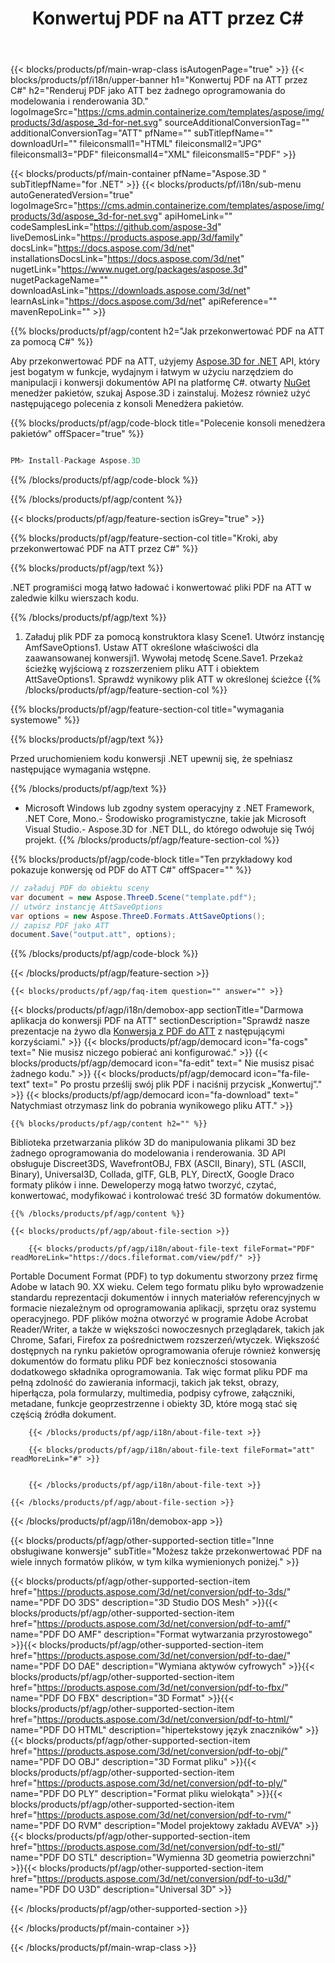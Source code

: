 ﻿---
title: Konwertuj PDF na ATT przez C# 
url: /pl/net/conversion/pdf-to-att/ 
description: Przykładowy kod konwersji PDF na ATT C#. Użyj API przykładowego kodu dla plików wsadowych PDF do konwersji ATT w VB.NET, Asp.NET lub dowolnej aplikacji opartej na .NET.
---
{{< blocks/products/pf/main-wrap-class isAutogenPage="true" >}}
{{< blocks/products/pf/i18n/upper-banner h1="Konwertuj PDF na ATT przez C#" h2="Renderuj PDF jako ATT bez żadnego oprogramowania do modelowania i renderowania 3D." logoImageSrc="https://cms.admin.containerize.com/templates/aspose/img/products/3d/aspose_3d-for-net.svg" sourceAdditionalConversionTag="" additionalConversionTag="ATT" pfName="" subTitlepfName="" downloadUrl="" fileiconsmall1="HTML" fileiconsmall2="JPG" fileiconsmall3="PDF" fileiconsmall4="XML" fileiconsmall5="PDF" >}}

{{< blocks/products/pf/main-container pfName="Aspose.3D " subTitlepfName="for .NET" >}}
{{< blocks/products/pf/i18n/sub-menu autoGeneratedVersion="true" logoImageSrc="https://cms.admin.containerize.com/templates/aspose/img/products/3d/aspose_3d-for-net.svg" apiHomeLink="" codeSamplesLink="https://github.com/aspose-3d" liveDemosLink="https://products.aspose.app/3d/family" docsLink="https://docs.aspose.com/3d/net" installationsDocsLink="https://docs.aspose.com/3d/net" nugetLink="https://www.nuget.org/packages/aspose.3d" nugetPackageName="" downloadAsLink="https://downloads.aspose.com/3d/net" learnAsLink="https://docs.aspose.com/3d/net" apiReference="" mavenRepoLink="" >}}

{{% blocks/products/pf/agp/content h2="Jak przekonwertować PDF na ATT za pomocą C#" %}}

 Aby przekonwertować PDF na ATT, użyjemy
 [Aspose.3D for .NET](https://products.aspose.com/3d/net) 
 API, który jest bogatym w funkcje, wydajnym i łatwym w użyciu narzędziem do manipulacji i konwersji dokumentów API na platformę C#. otwarty
 [NuGet](https://www.nuget.org/packages/aspose.3d) 
 menedżer pakietów, szukaj
 Aspose.3D 
 i zainstaluj. Możesz również użyć następującego polecenia z konsoli Menedżera pakietów.

{{% blocks/products/pf/agp/code-block title="Polecenie konsoli menedżera pakietów" offSpacer="true" %}}

```cs

PM> Install-Package Aspose.3D


```

{{% /blocks/products/pf/agp/code-block %}}

{{% /blocks/products/pf/agp/content %}}

{{< blocks/products/pf/agp/feature-section isGrey="true" >}}

{{% blocks/products/pf/agp/feature-section-col title="Kroki, aby przekonwertować PDF na ATT przez C#" %}}

{{% blocks/products/pf/agp/text %}}

 .NET programiści mogą łatwo ładować i konwertować pliki PDF na ATT w zaledwie kilku wierszach kodu.

{{% /blocks/products/pf/agp/text %}}

1. Załaduj plik PDF za pomocą konstruktora klasy Scene1. Utwórz instancję AmfSaveOptions1. Ustaw ATT określone właściwości dla zaawansowanej konwersji1. Wywołaj metodę Scene.Save1. Przekaż ścieżkę wyjściową z rozszerzeniem pliku ATT i obiektem AttSaveOptions1. Sprawdź wynikowy plik ATT w określonej ścieżce
{{% /blocks/products/pf/agp/feature-section-col %}}

{{% blocks/products/pf/agp/feature-section-col title="wymagania systemowe" %}}

{{% blocks/products/pf/agp/text %}}

 Przed uruchomieniem kodu konwersji .NET upewnij się, że spełniasz następujące wymagania wstępne.

{{% /blocks/products/pf/agp/text %}}

- Microsoft Windows lub zgodny system operacyjny z .NET Framework, .NET Core, Mono.- Środowisko programistyczne, takie jak Microsoft Visual Studio.- Aspose.3D for .NET DLL, do którego odwołuje się Twój projekt.
{{% /blocks/products/pf/agp/feature-section-col %}}

{{% blocks/products/pf/agp/code-block title="Ten przykładowy kod pokazuje konwersję od PDF do ATT C#" offSpacer="" %}}

```cs
// załaduj PDF do obiektu sceny 
var document = new Aspose.ThreeD.Scene("template.pdf");
// utwórz instancję AttSaveOptions 
var options = new Aspose.ThreeD.Formats.AttSaveOptions();
// zapisz PDF jako ATT 
document.Save("output.att", options); 


```

{{% /blocks/products/pf/agp/code-block %}}

{{< /blocks/products/pf/agp/feature-section >}}

    {{< blocks/products/pf/agp/faq-item question="" answer="" >}}
 

<!-- aboutfile Starts -->

{{< blocks/products/pf/agp/i18n/demobox-app sectionTitle="Darmowa aplikacja do konwersji PDF na ATT" sectionDescription="Sprawdź nasze prezentacje na żywo dla [Konwersja z PDF do ATT](https://products.aspose.app/3d/conversion/pdf-to-att) z następującymi korzyściami." >}}
        {{< blocks/products/pf/agp/democard icon="fa-cogs" text=" Nie musisz niczego pobierać ani konfigurować." >}}
        {{< blocks/products/pf/agp/democard icon="fa-edit" text=" Nie musisz pisać żadnego kodu." >}}
        {{< blocks/products/pf/agp/democard icon="fa-file-text" text=" Po prostu prześlij swój plik PDF i naciśnij przycisk „Konwertuj”." >}}
        {{< blocks/products/pf/agp/democard icon="fa-download" text=" Natychmiast otrzymasz link do pobrania wynikowego pliku ATT." >}}

    {{% blocks/products/pf/agp/content h2="" %}}

 Biblioteka przetwarzania plików 3D do manipulowania plikami 3D bez żadnego oprogramowania do modelowania i renderowania. 3D API obsługuje Discreet3DS, WavefrontOBJ, FBX (ASCII, Binary), STL (ASCII, Binary), Universal3D, Collada, glTF, GLB, PLY, DirectX, Google Draco formaty plików i inne. Deweloperzy mogą łatwo tworzyć, czytać, konwertować, modyfikować i kontrolować treść 3D formatów dokumentów.



    {{% /blocks/products/pf/agp/content %}}

    {{< blocks/products/pf/agp/about-file-section >}}

        {{< blocks/products/pf/agp/i18n/about-file-text fileFormat="PDF" readMoreLink="https://docs.fileformat.com/view/pdf/" >}}
Portable Document Format (PDF) to typ dokumentu stworzony przez firmę Adobe w latach 90. XX wieku. Celem tego formatu pliku było wprowadzenie standardu reprezentacji dokumentów i innych materiałów referencyjnych w formacie niezależnym od oprogramowania aplikacji, sprzętu oraz systemu operacyjnego. PDF plików można otworzyć w programie Adobe Acrobat Reader/Writer, a także w większości nowoczesnych przeglądarek, takich jak Chrome, Safari, Firefox za pośrednictwem rozszerzeń/wtyczek. Większość dostępnych na rynku pakietów oprogramowania oferuje również konwersję dokumentów do formatu pliku PDF bez konieczności stosowania dodatkowego składnika oprogramowania. Tak więc format pliku PDF ma pełną zdolność do zawierania informacji, takich jak tekst, obrazy, hiperłącza, pola formularzy, multimedia, podpisy cyfrowe, załączniki, metadane, funkcje geoprzestrzenne i obiekty 3D, które mogą stać się częścią źródła dokument.

        {{< /blocks/products/pf/agp/i18n/about-file-text >}}

        {{< blocks/products/pf/agp/i18n/about-file-text fileFormat="att" readMoreLink="#" >}}


        {{< /blocks/products/pf/agp/i18n/about-file-text >}}

    {{< /blocks/products/pf/agp/about-file-section >}}

{{< /blocks/products/pf/agp/i18n/demobox-app >}}

<!-- aboutfile Ends -->

{{< blocks/products/pf/agp/other-supported-section title="Inne obsługiwane konwersje" subTitle="Możesz także przekonwertować PDF na wiele innych formatów plików, w tym kilka wymienionych poniżej." >}}

{{< blocks/products/pf/agp/other-supported-section-item href="https://products.aspose.com/3d/net/conversion/pdf-to-3ds/" name="PDF DO 3DS" description="3D Studio DOS Mesh" >}}{{< blocks/products/pf/agp/other-supported-section-item href="https://products.aspose.com/3d/net/conversion/pdf-to-amf/" name="PDF DO AMF" description="Format wytwarzania przyrostowego" >}}{{< blocks/products/pf/agp/other-supported-section-item href="https://products.aspose.com/3d/net/conversion/pdf-to-dae/" name="PDF DO DAE" description="Wymiana aktywów cyfrowych" >}}{{< blocks/products/pf/agp/other-supported-section-item href="https://products.aspose.com/3d/net/conversion/pdf-to-fbx/" name="PDF DO FBX" description="3D Format" >}}{{< blocks/products/pf/agp/other-supported-section-item href="https://products.aspose.com/3d/net/conversion/pdf-to-html/" name="PDF DO HTML" description="hipertekstowy język znaczników" >}}{{< blocks/products/pf/agp/other-supported-section-item href="https://products.aspose.com/3d/net/conversion/pdf-to-obj/" name="PDF DO OBJ" description="3D Format pliku" >}}{{< blocks/products/pf/agp/other-supported-section-item href="https://products.aspose.com/3d/net/conversion/pdf-to-ply/" name="PDF DO PLY" description="Format pliku wielokąta" >}}{{< blocks/products/pf/agp/other-supported-section-item href="https://products.aspose.com/3d/net/conversion/pdf-to-rvm/" name="PDF DO RVM" description="Model projektowy zakładu AVEVA" >}}{{< blocks/products/pf/agp/other-supported-section-item href="https://products.aspose.com/3d/net/conversion/pdf-to-stl/" name="PDF DO STL" description="Wymienna 3D geometria powierzchni" >}}{{< blocks/products/pf/agp/other-supported-section-item href="https://products.aspose.com/3d/net/conversion/pdf-to-u3d/" name="PDF DO U3D" description="Universal 3D" >}}

{{< /blocks/products/pf/agp/other-supported-section >}}

{{< /blocks/products/pf/main-container >}}
    
{{< /blocks/products/pf/main-wrap-class >}}